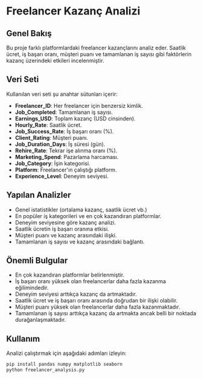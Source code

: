 # Freelancer Kazanç Analizi

## Genel Bakış
Bu proje farklı platformlardaki freelancer kazançlarını analiz eder. Saatlik ücret, iş başarı oranı, müşteri puanı ve tamamlanan iş sayısı gibi faktörlerin kazanç üzerindeki etkileri incelenmiştir.

## Veri Seti
Kullanılan veri seti şu anahtar sütunları içerir:
- **Freelancer_ID**: Her freelancer için benzersiz kimlik.
- **Job_Completed**: Tamamlanan iş sayısı.
- **Earnings_USD**: Toplam kazanç (USD cinsinden).
- **Hourly_Rate**: Saatlik ücret.
- **Job_Success_Rate**: İş başarı oranı (%).
- **Client_Rating**: Müşteri puanı.
- **Job_Duration_Days**: İş süresi (gün).
- **Rehire_Rate**: Tekrar işe alınma oranı (%).
- **Marketing_Spend**: Pazarlama harcaması.
- **Job_Category**: İşin kategorisi.
- **Platform**: Freelancer'ın çalıştığı platform.
- **Experience_Level**: Deneyim seviyesi.

## Yapılan Analizler
- Genel istatistikler (ortalama kazanç, saatlik ücret vb.)
- En popüler iş kategorileri ve en çok kazandıran platformlar.
- Deneyim seviyesine göre kazanç analizi.
- Saatlik ücretin iş başarı oranına etkisi.
- Müşteri puanı ve kazanç arasındaki ilişki.
- Tamamlanan iş sayısı ve kazanç arasındaki bağlantı.

## Önemli Bulgular
- En çok kazandıran platformlar belirlenmiştir.
- İş başarı oranı yüksek olan freelancerlar daha fazla kazanma eğilimindedir.
- Deneyim seviyesi arttıkça kazanç da artmaktadır.
- Saatlik ücret ve iş başarı oranı arasında doğrudan bir ilişki olabilir.
- Müşteri puanı yüksek olan freelancerlar daha fazla kazanmaktadır.
- Tamamlanan iş sayısı arttıkça kazanç da artmakta ancak belli bir noktada durağanlaşmaktadır.

## Kullanım
Analizi çalıştırmak için aşağıdaki adımları izleyin:
```sh
pip install pandas numpy matplotlib seaborn
python freelancer_analysis.py
```
